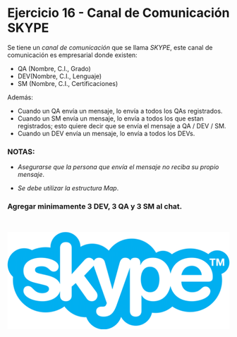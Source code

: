 # Ejercicio 16 - Canal de Comunicación SKYPE

Se tiene un *canal de comunicación* que se llama *SKYPE*,
este canal de comunicación es empresarial donde
existen:

- QA (Nombre, C.I., Grado)
- DEV(Nombre, C.I., Lenguaje)
- SM (Nombre, C.I., Certificaciones)

Además:

- Cuando un QA envía un mensaje, lo envía a todos los
  QAs registrados.
- Cuando un SM envía un mensaje, lo envía a todos los
  que estan registrados; esto quiere decir que se
  envía el mensaje a QA / DEV / SM.
- Cuando un DEV envía un mensaje, lo envía a todos
  los DEVs.

### NOTAS:

* *Asegurarse que la persona que envía el mensaje no reciba
  su propio mensaje*.

* *Se debe utilizar la estructura Map*.

### Agregar minimamente 3 DEV, 3 QA y 3 SM al chat.

 </br>
 <p align="center">
    <img src="https://github.com/AleS900/prueba/blob/master/assets/skype.png" />
 </p>
